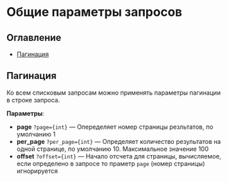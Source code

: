 # Общие параметры запросов

Оглавление
----------

* [Пагинация](#Пагинация)

## Пагинация

Ко всем списковым запросам можно применять параметры пагинации в строке запроса.

**Параметры**:
- **page** `?page={int}` — Опеределяет номер страницы резльтатов, по умолчанию 1
- **per_page** `?per_page={int}` — Определяет количество результатов на одной странице, по умолчанию 10. Максимальное 
  значение 100
- **offset** `?offset={int}` — Начало отсчета для страницы, вычисляемое, если определено в запросе то праметр `page` 
  (номер страницы) игнорируется
 
